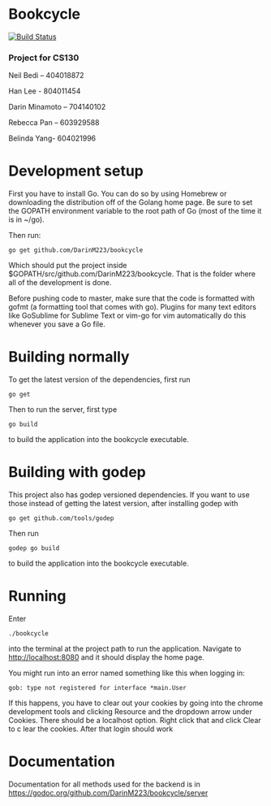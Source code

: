 # Bookcycle

[![Build Status](https://travis-ci.org/DarinM223/bookcycle)](https://travis-ci.org/DarinM223/bookcycle)

### Project for CS130

Neil Bedi – 404018872

Han Lee - 804011454

Darin Minamoto – 704140102

Rebecca Pan – 603929588

Belinda Yang- 604021996

Development setup
=================

First you have to install Go. You can do so by using Homebrew or downloading the distribution off of the Golang home page. Be sure to set the GOPATH environment variable to the root path of Go (most of the time it is in ~/go). 

Then run:
```
go get github.com/DarinM223/bookcycle
```
Which should put the project inside $GOPATH/src/github.com/DarinM223/bookcycle. That is the folder where all of the development is done. 

Before pushing code to master, make sure that the code is formatted with gofmt (a formatting tool that comes with go). Plugins for many text editors like GoSublime for Sublime Text or vim-go for vim automatically do this whenever you save a Go file.

Building normally
=================
To get the latest version of the dependencies, first run 
```
go get
```

Then to run the server, first type
```
go build
```
to build the application into the bookcycle executable. 

Building with godep
===================
This project also has godep versioned dependencies. If you want to use those instead of getting the latest version, after installing godep with 
```
go get github.com/tools/godep
```

Then run
```
godep go build
```
to build the application into the bookcycle executable.

Running
=======
Enter
```
./bookcycle
```
into the terminal at the project path to run the application. Navigate to [http://localhost:8080](http://localhost:8080) and it should display the home page.

You might run into an error named something like this when logging in:
```
gob: type not registered for interface *main.User
```
If this happens, you have to clear out your cookies by going into the chrome development tools and clicking Resource and the dropdown arrow under Cookies. There should be a localhost option. Right click that and click Clear to c lear the cookies. After that login should work

Documentation
=============
Documentation for all methods used for the backend is in https://godoc.org/github.com/DarinM223/bookcycle/server
